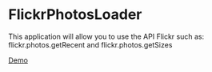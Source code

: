 # FlickrPhotosLoader

This application will allow you to use the API Flickr such as:<br/>
flickr.photos.getRecent and flickr.photos.getSizes 


<a href="http://katryn.atwebpages.com">Demo</a>
  
